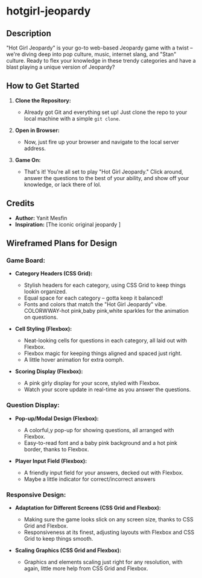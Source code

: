 # hotgirl-jeopardy

## Description
"Hot Girl Jeopardy" is your go-to web-based Jeopardy game with a twist – we're diving deep into pop culture, music, internet slang, and "Stan" culture. Ready to flex your knowledge in these trendy categories and have a blast playing a unique version of Jeopardy?

## How to Get Started

1. **Clone the Repository:**
   - Already got Git and everything set up! Just clone the repo to your local machine with a simple `git clone`.

2. **Open in Browser:**
   - Now, just fire up your browser and navigate to the local server address.

3. **Game On:**
   - That's it! You're all set to play "Hot Girl Jeopardy." Click around, answer the questions to the best of your ability, and show off your knowledge, or lack there of lol.

## Credits

- **Author:** Yanit Mesfin 
- **Inspiration:** [The iconic original jeopardy ]

## Wireframed Plans for Design

### Game Board:

- **Category Headers (CSS Grid):**
  - Stylish headers for each category, using CSS Grid to keep things lookin organized.
  - Equal space for each category – gotta keep it balanced!
  - Fonts and colors that match the "Hot Girl Jeopardy" vibe. COLORWWAY-hot pink,baby pink,white sparkles for the animation on questions.

- **Cell Styling (Flexbox):**
  - Neat-looking cells for questions in each category, all laid out with Flexbox.
  - Flexbox magic for keeping things aligned and spaced just right.
  - A little hover animation for extra oomph.

- **Scoring Display (Flexbox):**
  - A pink girly display for your score, styled with Flexbox.
  - Watch your score update in real-time as you answer the questions.

### Question Display:

- **Pop-up/Modal Design (Flexbox):**
  - A colorful,y pop-up for showing questions, all arranged with Flexbox.
  - Easy-to-read font and a baby pink background and a hot pink  border, thanks to Flexbox.

- **Player Input Field (Flexbox):**
  - A friendly input field for your answers, decked out with Flexbox.
  - Maybe a little indicator for correct/incorrect answers 


### Responsive Design:

- **Adaptation for Different Screens (CSS Grid and Flexbox):**
  - Making sure the game looks slick on any screen size, thanks to CSS Grid and Flexbox.
  - Responsiveness at its finest, adjusting layouts with Flexbox and CSS Grid to keep things smooth.

- **Scaling Graphics (CSS Grid and Flexbox):**
  - Graphics and elements scaling just right for any resolution, with again,  little more help from CSS Grid and Flexbox.

